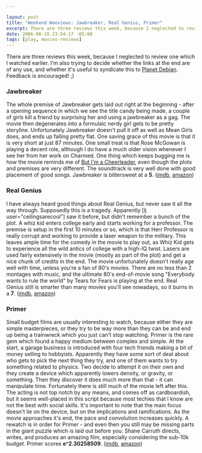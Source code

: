 ```yaml
--- 

layout: post
title: "Weekend Weeviews: Jawbreaker, Real Genius, Primer"
excerpt: There are three reviews this week, because I neglected to review one which I watched earlier.   I'm also trying to decide whether the links at the end are of any use, and whether it's useful to syndicate this to <a href="http://planet.debian.org">Planet Debian</a>.  Feedback is encouraged! ;)
date: 2006-06-18 23:54:17 -05:00
tags: [play, movies-reviews]
---
```

There are three reviews this week, because I neglected to review one which I watched earlier.   I'm also trying to decide whether the links at the end are of any use, and whether it's useful to syndicate this to <a href="http://planet.debian.org">Planet Debian</a>.  Feedback is encouraged! ;)
<h3>Jawbreaker</h3>
The whole premise of Jawbreaker gets laid out right at the beginning - after a opening sequence in which we see the title candy being made, a couple of girls kill a friend by surprising her and using a jawbreaker as a gag.  The movie then degenerates into a formulaic nerdy girl gets to be pretty storyline.  Unfortunately Jawbreaker doesn't pull it off as well as Mean Girls does, and ends up falling pretty flat.  One saving grace of this movie is that it is very short at just 87 minutes.  One small treat is that Rose McGowan is playing a decent role, although I do have a much older vision whenever I see her from her work on Charmed.  One thing which keeps bugging me is how the movie reminds me of <a href="http://imdb.com/title/tt0179116/">But I'm a Cheerleader</a>, even though the plots and premises are very different.  The soundtrack is very well done with good placement of good songs.  Jawbreaker is bittersweet at a <strong>5</strong>. (<a href="http://imdb.com/title/tt0155776/">imdb</a>, <a href="http://www.amazon.com/exec/obidos/ASIN/0767832302/basezero-20?dev-t=0DKT9N7FZR2FT96TZEG2%26camp=2025%26link_code=sp1">amazon</a>)
<h3>Real Genius</h3>
I have always heard good things about Real Genius, but never saw it all the way through.  Supposedly this is a tragedy.  Apparently [lj user="ceilingsarecool"] saw it before, but didn't remember a bunch of the plot.  A whiz kid enters college early and starts working for a professor.  The premise is setup in the first 10 minutes or so, which is that Herr Professor is really corrupt and working to provide a laser weapon to the military.  This leaves ample time for the comedy in the movie to play out, as Whiz Kid gets to experience all the wild antics of college with a high-IQ twist.  Lasers are used fairly extensively in the movie (mostly as part of the plot) and get a nice chunk of credits in the end.  The movie unfortunately doesn't really age well with time, unless you're a fan of 80's movies.  There are no less than 2 montages with music, and the ultimate 80's end-of-movie song "Everybody wants to rule the world" by Tears for Fears is playing at the end.  Real Genius still is smarter than many movies you'll see nowadays, so it burns in a <strong>7</strong>. (<a href="http://imdb.com/title/tt0089886/">imdb</a>, <a href="http://www.amazon.com/exec/obidos/ASIN/B000065U1Q/basezero-20?dev-t=0DKT9N7FZR2FT96TZEG2%26camp=2025%26link_code=sp1">amazon</a>)
<h3>Primer</h3>
Small budget films are usually interesting to watch, because either they are simple masterpieces, or they try to be way more than they can be and end up being a trainwreck which you just can't stop watching.  Primer is the rare gem which found a happy medium between complex and simple.  At the start, a garage business is introduced with four tech friends making a bit of money selling to hobbyists.  Apparently they have some sort of deal about who gets to pick the next thing they try, and one of them wants to try something related to physics.  Two decide to attempt it on their own and they create a device which apparently lowers density, or gravity, or something.  Then they discover it does much more than that - it can manipulate time.   Fortunately there is still much of the movie left after this.  The acting is not top notch by any means, and comes off as cardboardish, but it seems well-placed in this script because most techies that I know are not the best with social skills.  It's important to note that the main focus doesn't lie on the device, but on the implications and ramifications.  As the movie approaches it's end, the pace and convolution increases quickly.  A rewatch is in order for Primer - and even then you still may be missing parts in the giant puzzle which is laid out before you.  Shane Carruth directs, writes, and produces an amazing film, especially considering the sub-10k budget.  Primer scores <strong>e^2.30258509</strong>. (<a href="http://imdb.com/title/tt0390384/">imdb</a>, <a href="http://www.amazon.com/exec/obidos/ASIN/B0007N1JC8/basezero-20?dev-t=0DKT9N7FZR2FT96TZEG2%26camp=2025%26link_code=sp1">amazon</a>)
